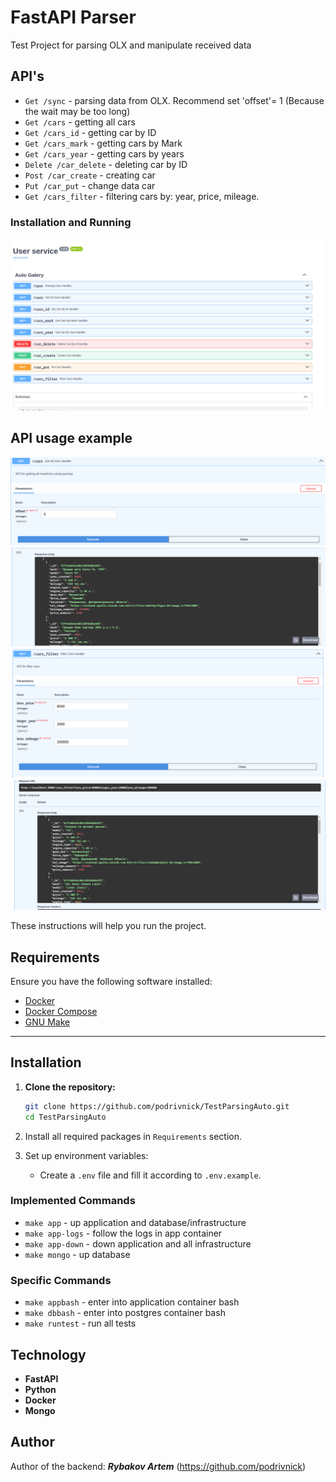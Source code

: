 # FastAPI Parser

Test Project for parsing OLX and manipulate received data

## API's

* `Get /sync` - parsing data from OLX. Recommend set 'offset'= 1 (Because the wait may be too long)
* `Get /cars` - getting all cars
* `Get /cars_id` - getting car by ID
* `Get /cars_mark` - getting cars by Mark
* `Get /cars_year` - getting cars by years
* `Delete /car_delete` - deleting car by ID
* `Post /car_create` - creating car
* `Put /car_put` - change data car
* `Get /cars_filter` - filtering cars by: year, price, mileage.

### Installation and Running

![API](images/api.png)

## API usage example

![API](images/get_cars_api.png)
![API](images/get_cars_result.png)
![API](images/filter_cars_api.png)
![API](images/filter_cars_result.png)

These instructions will help you run the project.

## Requirements

Ensure you have the following software installed:

- [Docker](https://www.docker.com/get-started)
- [Docker Compose](https://docs.docker.com/compose/install/)
- [GNU Make](https://www.gnu.org/software/make/)

___
## Installation

1. **Clone the repository:**
   ```bash
   git clone https://github.com/podrivnick/TestParsingAuto.git
   cd TestParsingAuto
   ```

2. Install all required packages in `Requirements` section.
3. Set up environment variables:
   - Create a `.env` file and fill it according to `.env.example`.

### Implemented Commands

* `make app` - up application and database/infrastructure
* `make app-logs` - follow the logs in app container
* `make app-down` - down application and all infrastructure
* `make mongo` - up database

### Specific Commands

* `make appbash` - enter into application container bash
* `make dbbash` - enter into postgres container bash
* `make runtest` - run all tests


## Technology
+ **FastAPI**
+ **Python**
+ **Docker**
+ **Mongo**

## Author
Author of the backend: ***Rybakov Artem***  (https://github.com/podrivnick)
